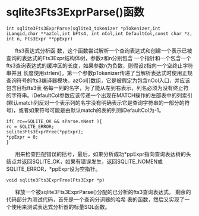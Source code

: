 # sqlite3Fts3ExprParse()函数

    int sqlite3Fts3ExprParse(sqlite3_tokenizer *pTokenizer,int iLangid,char **azCol,int bFts4, int nCol,int DefaultCol,const char *z, int n, Fts3Expr **ppExpr)

&nbsp;&nbsp;&nbsp;&nbsp;&nbsp;&nbsp;fts3表达式分析函  数，这个函数尝试解析一个查询表达式和创建一个表示已被查询的表达式的Fts3Expr结构体树，参数z和n分别包含  一个指针和一个包含一个fts3查询表达式的缓冲区的长度，如果参数n为负数，则假设z指向一个空终止字符串并且  长度使用strlen()。第一个参数pTokenizer传递了当解析表达式时使用正规查询符号的fts3编译器模块。azCol[]数组，它是被假定为包含nCol入口，并应该包含目标fts3表  格每一列的名字，为了能从左到右表示，列名必须为没有终止符的字符串。iDefaultCol参数应该传递一个出现在MATCH操作的左部表中的列索引(默认match列反对一个表示列的名字没有明确表示它是查询字符串的一部分的符号)，或者如果符号可能是由默认match的表的列则iDefaultCol为-1。

    if( rc==SQLITE_OK && sParse.nNest ){
    rc = SQLITE_ERROR;
    sqlite3Fts3ExprFree(*ppExpr);
    *ppExpr = 0;
    }

&nbsp;&nbsp;&nbsp;&nbsp;&nbsp;&nbsp;用来检查匹配错误的括号，最后，如果分析成功*ppExpr指向查询表达树的头结点并返回SQLITE_OK，如果有错误发生，返回SQLITE_NOMEN或SQLITE_ERROR，*ppExpr设为空指针。

    void sqlite3Fts3ExprFree(Fts3Expr *p)

&nbsp;&nbsp;&nbsp;&nbsp;&nbsp;&nbsp;释放一个被sqlite3Fts3ExprParse()分配的已分析的fts3查询表达式。
剩余的代码部分为测试代码，首先是一个查询分词器的哈希  表的函数，然后又实现了一个使用来测试表达式分析器的标量SQL函数。

